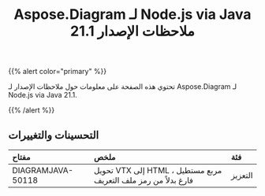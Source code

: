 ﻿---
title: Aspose.Diagram لـ Node.js via Java 21.1 ملاحظات الإصدار
type: docs
weight: 12
url: /ar/java/aspose-diagram-for-node-js-via-java-21-1-release-notes/
---
{{% alert color="primary" %}}

تحتوي هذه الصفحة على معلومات حول ملاحظات الإصدار لـ Aspose.Diagram لـ Node.js via Java 21.1.

{{% /alert %}}
## **التحسينات والتغييرات**  ##

|**مفتاح**|**ملخص**|**فئة**|
|:- |:- |:- |
|DIAGRAMJAVA-50118|تحويل VTX إلى HTML ، مربع مستطيل فارغ بدلاً من رمز ملف التعريف|التعزيز|
